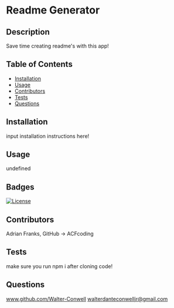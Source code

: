 # Readme Generator
## Description
Save time creating readme's with this app!
## Table of Contents
- [Installation](#installation)
- [Usage](#usage)
- [Contributors](#credits)
- [Tests](#test)
- [Questions](#gitUser)
## Installation
input  installation instructions here!
## Usage
undefined
## Badges
[![License](https://img.shields.io/badge/License-Boost_1.0-red.svg)](https://opensource.org/licenses/Boost_1.0)
## Contributors
Adrian Franks, GitHub -> ACFcoding
## Tests
make sure you run npm i after cloning code!
## Questions
www.github.com/Walter-Conwell
walterdanteconwelljr@gmail.com

